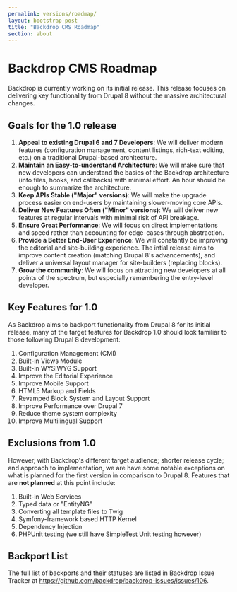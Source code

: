 ```yaml
---
permalink: versions/roadmap/
layout: bootstrap-post
title: "Backdrop CMS Roadmap"
section: about
---
```


# Backdrop CMS Roadmap

Backdrop is currently working on its initial release. This release focuses on delivering key functionality from Drupal 8 without the massive architectural changes.

## Goals for the 1.0 release

  1. **Appeal to existing Drupal 6 and 7 Developers**: We will deliver modern features (configuration management, content listings, rich-text editing, etc.) on a traditional Drupal-based architecture.
  2. **Maintain an Easy-to-understand Architecture**: We will make sure that new developers can understand the basics of the Backdrop architecture (info files, hooks, and callbacks) with minimal effort. An hour should be enough to summarize the architecture.
  3. **Keep APIs Stable ("Major" versions)**: We will make the upgrade process easier on end-users by maintaining slower-moving core APIs.
  4. **Deliver New Features Often ("Minor" versions)**: We will deliver new features at regular intervals with minimal risk of API breakage.
  5. **Ensure Great Performance**: We will focus on direct implementations and speed rather than accounting for edge-cases through abstraction.
  6. **Provide a Better End-User Experience**: We will constantly be improving the editorial and site-building experience. The intial release aims to improve content creation (matching Drupal 8's advancements), and deliver a universal layout manager for site-builders (replacing blocks).
  7. **Grow the community**: We will focus on attracting new developers at all points of the spectrum, but especially remembering the entry-level developer.

## Key Features for 1.0

As Backdrop aims to backport functionality from Drupal 8 for its initial release, many of the target features for Backdrop 1.0 should look familiar to those following Drupal 8 development:

  1. Configuration Management (CMI)
  2. Built-in Views Module
  3. Built-in WYSIWYG Support
  4. Improve the Editorial Experience
  5. Improve Mobile Support
  6. HTML5 Markup and Fields
  7. Revamped Block System and Layout Support
  8. Improve Performance over Drupal 7
  9. Reduce theme system complexity
  10. Improve Multilingual Support

## Exclusions from 1.0

However, with Backdrop's different target audience; shorter release cycle; and approach to implementation, we are have some notable exceptions on what is planned for the first version in comparison to Drupal 8. Features that are **not planned** at this point include:

  1. Built-in Web Services
  2. Typed data or "EntityNG"
  3. Converting all template files to Twig
  4. Symfony-framework based HTTP Kernel
  5. Dependency Injection
  6. PHPUnit testing (we still have SimpleTest Unit testing however)

## Backport List

The full list of backports and their statuses are listed in Backdrop Issue Tracker at https://github.com/backdrop/backdrop-issues/issues/106.
